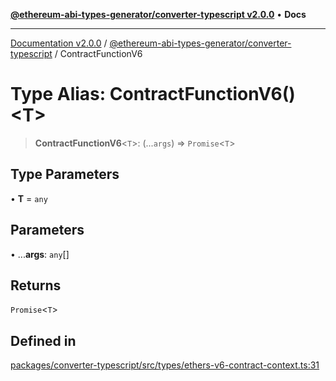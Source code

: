 [**@ethereum-abi-types-generator/converter-typescript v2.0.0**](../README.md) • **Docs**

***

[Documentation v2.0.0](../../../packages.md) / [@ethereum-abi-types-generator/converter-typescript](../README.md) / ContractFunctionV6

# Type Alias: ContractFunctionV6()\<T\>

> **ContractFunctionV6**\<`T`\>: (...`args`) => `Promise`\<`T`\>

## Type Parameters

• **T** = `any`

## Parameters

• ...**args**: `any`[]

## Returns

`Promise`\<`T`\>

## Defined in

[packages/converter-typescript/src/types/ethers-v6-contract-context.ts:31](https://github.com/niZmosis/ethereum-abi-types-generator/blob/8be0c174f1ad191b06c4413881733fc6912573c5/packages/converter-typescript/src/types/ethers-v6-contract-context.ts#L31)
